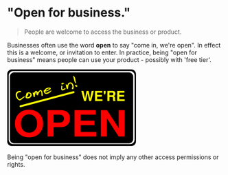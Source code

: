 # "Open for business."

> People are welcome to access the business or product.

Businesses often use the word **open** to say "come in, we're open". In effect this is a welcome, or invitation to enter. In practice, being "open for business" means people can use your product - possibly with 'free tier'.

![](/assets/open-come-in-300px.png)

Being "open for business" does not imply any other access permissions or rights.

